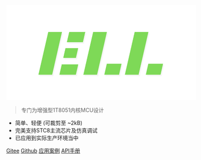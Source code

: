 <!-- _coverpage.md -->

<img src="_media/icon.svg" alt="logo" style="zoom:60%;" />

> 专门为增强型1T8051内核MCU设计

- 简单、轻便 (可裁剪至 ~2kB)
- 完美支持STC8主流芯片及仿真调试
- 已应用到实际生产环境当中

[Gitee](https://gitee.com/zeweni/ELL-8051-LIB)
[Github](https://github.com/zewen-i/8051-ELL-LIB)
[应用案例](zh-cn/app.md)
[API手册](https://zewen-i.github.io/8051-ELL-library-API-Document-Center/)
